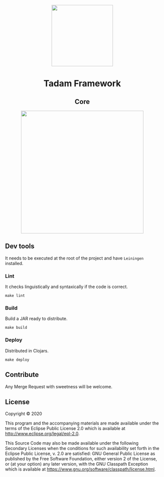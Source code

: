 <p align="center">
  <img width="200" src="https://raw.githubusercontent.com/tadam-framework/tadam-website/master/img/tadam-logo.svg">
</p>
<h1 align="center">Tadam Framework</h1>
<h2 align="center">Core</h2>
<p align="center">
  <img src="https://clojars.org/tadam-core/latest-version.svg" width="400">
</p>

## Dev tools

It needs to be executed at the root of the project and have `Leiningen` installed.

### Lint

It checks linguistically and syntaxically if the code is correct.

``` shell
make lint
```

### Build

Build a JAR ready to distribute.

``` shell
make build
```

### Deploy

Distributed in Clojars.

``` shell
make deploy
```

## Contribute
Any Merge Request with sweetness will be welcome.

## License

Copyright © 2020

This program and the accompanying materials are made available under the
terms of the Eclipse Public License 2.0 which is available at
http://www.eclipse.org/legal/epl-2.0.

This Source Code may also be made available under the following Secondary
Licenses when the conditions for such availability set forth in the Eclipse
Public License, v. 2.0 are satisfied: GNU General Public License as published by
the Free Software Foundation, either version 2 of the License, or (at your
option) any later version, with the GNU Classpath Exception which is available
at https://www.gnu.org/software/classpath/license.html.
